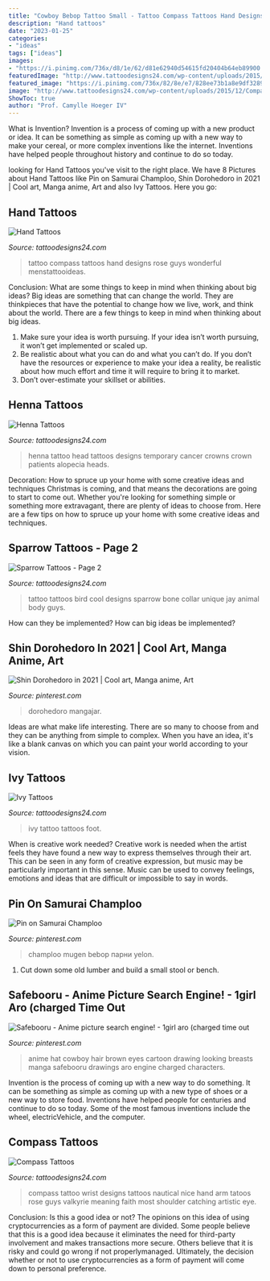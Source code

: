 ```yaml
---
title: "Cowboy Bebop Tattoo Small - Tattoo Compass Tattoos Hand Designs Rose Guys Wonderful Menstattooideas"
description: "Hand tattoos"
date: "2023-01-25"
categories:
- "ideas"
tags: ["ideas"]
images:
- "https://i.pinimg.com/736x/d8/1e/62/d81e62940d54615fd20404b64eb89900.jpg"
featuredImage: "http://www.tattoodesigns24.com/wp-content/uploads/2015/12/Nice-Compass-Tattoo-Design-TD2479.jpg"
featured_image: "https://i.pinimg.com/736x/82/8e/e7/828ee73b1a8e9df3289fb4d3e1d95419--otaku-anime-manga-anime.jpg"
image: "http://www.tattoodesigns24.com/wp-content/uploads/2015/12/Compass-Tattoo-Design-On-Hand-TD2433.jpg"
ShowToc: true
author: "Prof. Camylle Hoeger IV"
---
```



What is Invention?
Invention is a process of coming up with a new product or idea. It can be something as simple as coming up with a new way to make your cereal, or more complex inventions like the internet. Inventions have helped people throughout history and continue to do so today.

	

		
looking for Hand Tattoos you've visit to the right place. We have 8 Pictures about Hand Tattoos like Pin on Samurai Champloo, Shin Dorohedoro in 2021 | Cool art, Manga anime, Art and also Ivy Tattoos. Here you go:
		
    
## Hand Tattoos

<img loading=lazy src="http://www.tattoodesigns24.com/wp-content/uploads/2015/12/Compass-Tattoo-Design-On-Hand-TD2433.jpg" onerror="this.onerror=null;this.src='https://tse3.mm.bing.net/th?id=OIP.bZkX0B8oolZbgOfIywhwNwHaJ4&amp;pid=15.1';" alt="Hand Tattoos">

_Source: tattoodesigns24.com_

>tattoo compass tattoos hand designs rose guys wonderful menstattooideas. 

	

Conclusion: What are some things to keep in mind when thinking about big ideas?
Big ideas are something that can change the world. They are thinkpieces that have the potential to change how we live, work, and think about the world. There are a few things to keep in mind when thinking about big ideas. 
1. Make sure your idea is worth pursuing. If your idea isn’t worth pursuing, it won’t get implemented or scaled up. 
2. Be realistic about what you can do and what you can’t do. If you don’t have the resources or experience to make your idea a reality, be realistic about how much effort and time it will require to bring it to market. 
3. Don’t over-estimate your skillset or abilities.

    
## Henna Tattoos

<img loading=lazy src="http://www.tattoodesigns24.com/wp-content/uploads/2015/01/Henna-Tattoo-On-Head..jpg" onerror="this.onerror=null;this.src='https://tse3.mm.bing.net/th?id=OIP.9xPhC6t7nL0CYaHr7nFwwgHaE8&amp;pid=15.1';" alt="Henna Tattoos">

_Source: tattoodesigns24.com_

>henna tattoo head tattoos designs temporary cancer crowns crown patients alopecia heads. 

	

Decoration: How to spruce up your home with some creative ideas and techniques
Christmas is coming, and that means the decorations are going to start to come out. Whether you're looking for something simple or something more extravagant, there are plenty of ideas to choose from. Here are a few tips on how to spruce up your home with some creative ideas and techniques.

    
## Sparrow Tattoos - Page 2

<img loading=lazy src="http://www.tattoodesigns24.com/wp-content/uploads/2015/01/Cool-Small-Bird-Tattoo.jpg" onerror="this.onerror=null;this.src='https://tse1.mm.bing.net/th?id=OIP.qvVM7UV9pyyFqvPQgIBAoQHaIU&amp;pid=15.1';" alt="Sparrow Tattoos - Page 2">

_Source: tattoodesigns24.com_

>tattoo tattoos bird cool designs sparrow bone collar unique jay animal body guys. 

	

How can they be implemented?
How can big ideas be implemented?

    
## Shin Dorohedoro In 2021 | Cool Art, Manga Anime, Art

<img loading=lazy src="https://i.pinimg.com/736x/d8/1e/62/d81e62940d54615fd20404b64eb89900.jpg" onerror="this.onerror=null;this.src='https://tse3.mm.bing.net/th?id=OIP.p-3n1in4piuRGemg9HBcOQHaK4&amp;pid=15.1';" alt="Shin Dorohedoro in 2021 | Cool art, Manga anime, Art">

_Source: pinterest.com_

>dorohedoro mangajar. 

	

Ideas are what make life interesting. There are so many to choose from and they can be anything from simple to complex. When you have an idea, it's like a blank canvas on which you can paint your world according to your vision.

    
## Ivy Tattoos

<img loading=lazy src="http://www.tattoodesigns24.com/wp-content/uploads/2015/01/Ivy-Tattoo-On-Foot1.jpg" onerror="this.onerror=null;this.src='https://tse2.mm.bing.net/th?id=OIP.9O1YaDZo2WyGcJ62_M1AxAHaFz&amp;pid=15.1';" alt="Ivy Tattoos">

_Source: tattoodesigns24.com_

>ivy tattoo tattoos foot. 

	

When is creative work needed?
Creative work is needed when the artist feels they have found a new way to express themselves through their art. This can be seen in any form of creative expression, but music may be particularly important in this sense. Music can be used to convey feelings, emotions and ideas that are difficult or impossible to say in words.

    
## Pin On Samurai Champloo

<img loading=lazy src="https://i.pinimg.com/736x/37/71/af/3771affba60a8d7e4e98a5a2cd1799cf.jpg" onerror="this.onerror=null;this.src='https://tse3.mm.bing.net/th?id=OIP.Mut1xHIq-Qj8sNIH7JHFHwHaLd&amp;pid=15.1';" alt="Pin on Samurai Champloo">

_Source: pinterest.com_

>champloo mugen bebop парни yelon. 

	

1. Cut down some old lumber and build a small stool or bench.

    
## Safebooru - Anime Picture Search Engine! - 1girl Aro (charged Time Out

<img loading=lazy src="https://i.pinimg.com/736x/82/8e/e7/828ee73b1a8e9df3289fb4d3e1d95419--otaku-anime-manga-anime.jpg" onerror="this.onerror=null;this.src='https://tse4.mm.bing.net/th?id=OIP.se5R77lXlZi4yLXIL6FFRQHaKe&amp;pid=15.1';" alt="Safebooru - Anime picture search engine! - 1girl aro (charged time out">

_Source: pinterest.com_

>anime hat cowboy hair brown eyes cartoon drawing looking breasts manga safebooru drawings aro engine charged characters. 

	

Invention is the process of coming up with a new way to do something. It can be something as simple as coming up with a new type of shoes or a new way to store food. Inventions have helped people for centuries and continue to do so today. Some of the most famous inventions include the wheel, electricVehicle, and the computer.

    
## Compass Tattoos

<img loading=lazy src="http://www.tattoodesigns24.com/wp-content/uploads/2015/12/Nice-Compass-Tattoo-Design-TD2479.jpg" onerror="this.onerror=null;this.src='https://tse1.mm.bing.net/th?id=OIP.cJZhx1LNIrFIHp-7ixn_6gHaJ4&amp;pid=15.1';" alt="Compass Tattoos">

_Source: tattoodesigns24.com_

>compass tattoo wrist designs tattoos nautical nice hand arm tatoos rose guys valkyrie meaning faith most shoulder catching artistic eye. 

	

Conclusion: Is this a good idea or not?
The opinions on this idea of using cryptocurrencies as a form of payment are divided. Some people believe that this is a good idea because it eliminates the need for third-party involvement and makes transactions more secure. Others believe that it is risky and could go wrong if not properlymanaged. Ultimately, the decision whether or not to use cryptocurrencies as a form of payment will come down to personal preference.

